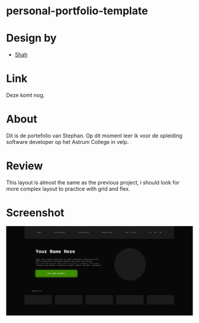 # personal-portfolio-template

# Design by

- [Shah](https://www.figma.com/community/file/1116316830579955404)

# Link

Deze komt nog.

# About

Dit is de portefolio van Stephan.
Op dit moment leer ik voor de opleiding software developer op het Astrum College in velp.

# Review

This layout is almost the same as the previous project, i should look for more complex layout
to practice with grid and flex.

# Screenshot

![alt-text](./image/ppt-ui.png)

